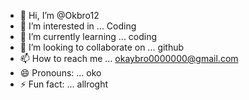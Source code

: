 - 👋 Hi, I’m @Okbro12
- 👀 I’m interested in ... Coding
- 🌱 I’m currently learning ... coding 
- 💞️ I’m looking to collaborate on ... github
- 📫 How to reach me ... okaybro0000000@gmail.com
- 😄 Pronouns: ... oko
- ⚡ Fun fact: ... allroght

<!---
Okbro12/Okbro12 is a ✨ special ✨ repository because its `README.md` (this file) appears on your GitHub profile.
You can click the Preview link to take a look at your changes.
--->
